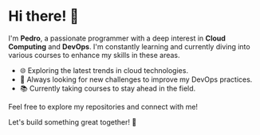 # Hi there! 👋

I'm **Pedro**, a passionate programmer with a deep interest in **Cloud Computing** and **DevOps**. I'm constantly learning and currently diving into various courses to enhance my skills in these areas.

- 🌐 Exploring the latest trends in cloud technologies.
- 🚀 Always looking for new challenges to improve my DevOps practices.
- 📚 Currently taking courses to stay ahead in the field.

Feel free to explore my repositories and connect with me!

Let's build something great together! 🚀

